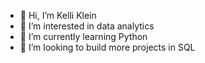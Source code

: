- 👋 Hi, I’m Kelli Klein
- 👀 I’m interested in data analytics
- 🌱 I’m currently learning Python
- 💞️ I’m looking to build more projects in SQL 

<!---
kelli-j-klein/kelli-j-klein is a ✨ special ✨ repository because its `README.md` (this file) appears on your GitHub profile.
You can click the Preview link to take a look at your changes.
--->

